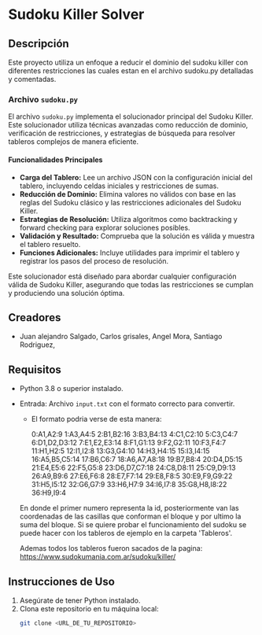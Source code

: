 # Sudoku Killer Solver

## Descripción
Este proyecto utiliza un enfoque a reducir el dominio del sudoku killer con diferentes restricciones las cuales estan en el archivo sudoku.py detalladas y comentadas.

### Archivo `sudoku.py`
El archivo `sudoku.py` implementa el solucionador principal del Sudoku Killer. Este solucionador utiliza técnicas avanzadas como reducción de dominio, verificación de restricciones, y estrategias de búsqueda para resolver tableros complejos de manera eficiente.

#### Funcionalidades Principales
- **Carga del Tablero:** Lee un archivo JSON con la configuración inicial del tablero, incluyendo celdas iniciales y restricciones de sumas.
- **Reducción de Dominio:** Elimina valores no válidos con base en las reglas del Sudoku clásico y las restricciones adicionales del Sudoku Killer.
- **Estrategias de Resolución:** Utiliza algoritmos como backtracking y forward checking para explorar soluciones posibles.
- **Validación y Resultado:** Comprueba que la solución es válida y muestra el tablero resuelto.
- **Funciones Adicionales:** Incluye utilidades para imprimir el tablero y registrar los pasos del proceso de resolución.

Este solucionador está diseñado para abordar cualquier configuración válida de Sudoku Killer, asegurando que todas las restricciones se cumplan y produciendo una solución óptima.

## Creadores
- Juan alejandro Salgado, Carlos grisales, Angel Mora, Santiago Rodriguez,

## Requisitos
- Python 3.8 o superior instalado.
- Entrada: Archivo `input.txt` con el formato correcto para convertir.
    - El formato podria verse de esta manera:

        0:A1,A2:9
        1:A3,A4:5
        2:B1,B2:16
        3:B3,B4:13
        4:C1,C2:10
        5:C3,C4:7
        6:D1,D2,D3:12
        7:E1,E2,E3:14
        8:F1,G1:13
        9:F2,G2:11
        10:F3,F4:7
        11:H1,H2:5
        12:I1,I2:8
        13:G3,G4:10
        14:H3,H4:15
        15:I3,I4:15
        16:A5,B5,C5:14
        17:B6,C6:7
        18:A6,A7,A8:18
        19:B7,B8:4
        20:D4,D5:15
        21:E4,E5:6
        22:F5,G5:8
        23:D6,D7,C7:18
        24:C8,D8:11
        25:C9,D9:13
        26:A9,B9:6
        27:E6,F6:8
        28:E7,F7:14
        29:E8,F8:5
        30:E9,F9,G9:22
        31:H5,I5:12
        32:G6,G7:9
        33:H6,H7:9
        34:I6,I7:8
        35:G8,H8,I8:22
        36:H9,I9:4

    En donde el primer numero representa la id, posteriormente van las coordenadas de las casillas que conforman el bloque y por ultimo la suma del bloque.
    Si se quiere probar el funcionamiento del sudoku se puede hacer con los tableros de ejemplo en la carpeta 'Tableros'.

    Ademas todos los tableros fueron sacados de la pagina: https://www.sudokumania.com.ar/sudoku/killer/


## Instrucciones de Uso
1. Asegúrate de tener Python instalado.
2. Clona este repositorio en tu máquina local:
   ```bash
   git clone <URL_DE_TU_REPOSITORIO>